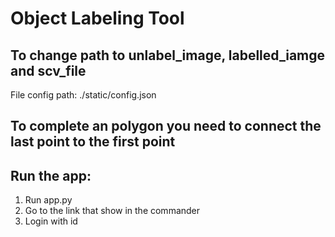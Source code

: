 # Object Labeling Tool
## To change path to unlabel_image, labelled_iamge and scv_file
File config path: ./static/config.json

## To complete an polygon you need to connect the last point to the first point 
## Run the app:
1. Run app.py
2. Go to the link that show in the commander
3. Login with id
   
